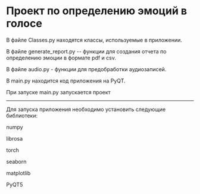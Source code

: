 # Проект по определению эмоций в голосе

В файле Сlasses.py находятся классы, используемые в приложении. 

В файле generate_report.py -- функции для создания отчета по определению эмоции в формате pdf и csv.

В файле audio.py - функции для предобработки аудиозаписей.

В main.py находится код приложения на PyQT.

При запуске main.py запускается проект
______________

Для запуска приложения необходимо установить следующие библиотеки:

numpy

librosa

torch

seaborn

matplotlib

PyQT5
